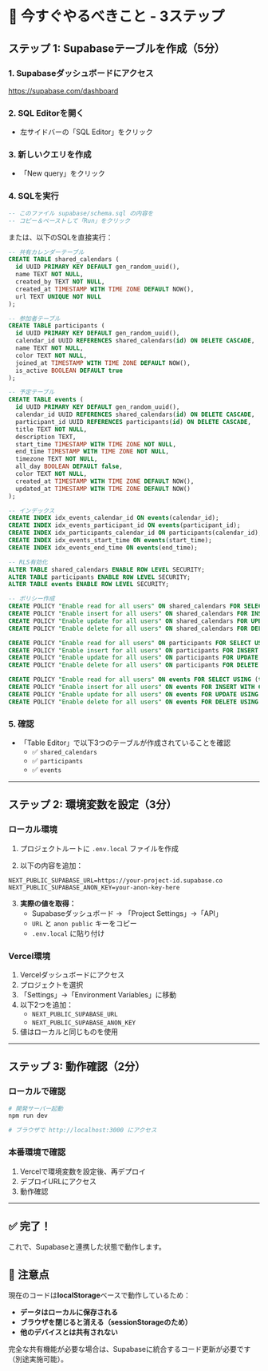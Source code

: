 # 🚀 今すぐやるべきこと - 3ステップ

## ステップ 1: Supabaseテーブルを作成（5分）

### 1. Supabaseダッシュボードにアクセス
https://supabase.com/dashboard

### 2. SQL Editorを開く
- 左サイドバーの「SQL Editor」をクリック

### 3. 新しいクエリを作成
- 「New query」をクリック

### 4. SQLを実行
```sql
-- このファイル supabase/schema.sql の内容を
-- コピー＆ペーストして「Run」をクリック
```

または、以下のSQLを直接実行：

```sql
-- 共有カレンダーテーブル
CREATE TABLE shared_calendars (
  id UUID PRIMARY KEY DEFAULT gen_random_uuid(),
  name TEXT NOT NULL,
  created_by TEXT NOT NULL,
  created_at TIMESTAMP WITH TIME ZONE DEFAULT NOW(),
  url TEXT UNIQUE NOT NULL
);

-- 参加者テーブル
CREATE TABLE participants (
  id UUID PRIMARY KEY DEFAULT gen_random_uuid(),
  calendar_id UUID REFERENCES shared_calendars(id) ON DELETE CASCADE,
  name TEXT NOT NULL,
  color TEXT NOT NULL,
  joined_at TIMESTAMP WITH TIME ZONE DEFAULT NOW(),
  is_active BOOLEAN DEFAULT true
);

-- 予定テーブル
CREATE TABLE events (
  id UUID PRIMARY KEY DEFAULT gen_random_uuid(),
  calendar_id UUID REFERENCES shared_calendars(id) ON DELETE CASCADE,
  participant_id UUID REFERENCES participants(id) ON DELETE CASCADE,
  title TEXT NOT NULL,
  description TEXT,
  start_time TIMESTAMP WITH TIME ZONE NOT NULL,
  end_time TIMESTAMP WITH TIME ZONE NOT NULL,
  timezone TEXT NOT NULL,
  all_day BOOLEAN DEFAULT false,
  color TEXT NOT NULL,
  created_at TIMESTAMP WITH TIME ZONE DEFAULT NOW(),
  updated_at TIMESTAMP WITH TIME ZONE DEFAULT NOW()
);

-- インデックス
CREATE INDEX idx_events_calendar_id ON events(calendar_id);
CREATE INDEX idx_events_participant_id ON events(participant_id);
CREATE INDEX idx_participants_calendar_id ON participants(calendar_id);
CREATE INDEX idx_events_start_time ON events(start_time);
CREATE INDEX idx_events_end_time ON events(end_time);

-- RLS有効化
ALTER TABLE shared_calendars ENABLE ROW LEVEL SECURITY;
ALTER TABLE participants ENABLE ROW LEVEL SECURITY;
ALTER TABLE events ENABLE ROW LEVEL SECURITY;

-- ポリシー作成
CREATE POLICY "Enable read for all users" ON shared_calendars FOR SELECT USING (true);
CREATE POLICY "Enable insert for all users" ON shared_calendars FOR INSERT WITH CHECK (true);
CREATE POLICY "Enable update for all users" ON shared_calendars FOR UPDATE USING (true);
CREATE POLICY "Enable delete for all users" ON shared_calendars FOR DELETE USING (true);

CREATE POLICY "Enable read for all users" ON participants FOR SELECT USING (true);
CREATE POLICY "Enable insert for all users" ON participants FOR INSERT WITH CHECK (true);
CREATE POLICY "Enable update for all users" ON participants FOR UPDATE USING (true);
CREATE POLICY "Enable delete for all users" ON participants FOR DELETE USING (true);

CREATE POLICY "Enable read for all users" ON events FOR SELECT USING (true);
CREATE POLICY "Enable insert for all users" ON events FOR INSERT WITH CHECK (true);
CREATE POLICY "Enable update for all users" ON events FOR UPDATE USING (true);
CREATE POLICY "Enable delete for all users" ON events FOR DELETE USING (true);
```

### 5. 確認
- 「Table Editor」で以下3つのテーブルが作成されていることを確認
  - ✅ `shared_calendars`
  - ✅ `participants`
  - ✅ `events`

---

## ステップ 2: 環境変数を設定（3分）

### ローカル環境

1. プロジェクトルートに `.env.local` ファイルを作成

2. 以下の内容を追加：
```env
NEXT_PUBLIC_SUPABASE_URL=https://your-project-id.supabase.co
NEXT_PUBLIC_SUPABASE_ANON_KEY=your-anon-key-here
```

3. **実際の値を取得：**
   - Supabaseダッシュボード → 「Project Settings」→「API」
   - `URL` と `anon public` キーをコピー
   - `.env.local` に貼り付け

### Vercel環境

1. Vercelダッシュボードにアクセス
2. プロジェクトを選択
3. 「Settings」→「Environment Variables」に移動
4. 以下2つを追加：
   - `NEXT_PUBLIC_SUPABASE_URL`
   - `NEXT_PUBLIC_SUPABASE_ANON_KEY`
5. 値はローカルと同じものを使用

---

## ステップ 3: 動作確認（2分）

### ローカルで確認

```bash
# 開発サーバー起動
npm run dev

# ブラウザで http://localhost:3000 にアクセス
```

### 本番環境で確認

1. Vercelで環境変数を設定後、再デプロイ
2. デプロイURLにアクセス
3. 動作確認

---

## ✅ 完了！

これで、Supabaseと連携した状態で動作します。

## 📝 注意点

現在のコードは**localStorage**ベースで動作しているため：
- **データはローカルに保存される**
- **ブラウザを閉じると消える（sessionStorageのため）**
- **他のデバイスとは共有されない**

完全な共有機能が必要な場合は、Supabaseに統合するコード更新が必要です（別途実施可能）。

